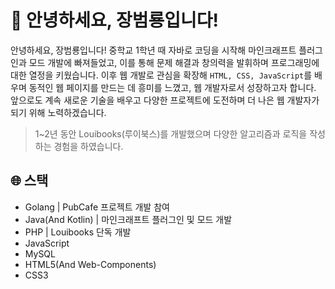 # 👋 안녕하세요, 장범룡입니다!
안녕하세요, 장범룡입니다! 중학교 1학년 때 자바로 코딩을 시작해 마인크래프트 플러그인과 모드 개발에 빠져들었고, 이를 통해 문제 해결과 창의력을 발휘하며 프로그래밍에 대한 열정을 키웠습니다. 이후 웹 개발로 관심을 확장해 `HTML, CSS, JavaScript`를 배우며 동적인 웹 페이지를 만드는 데 흥미를 느꼈고, 웹 개발자로서 성장하고자 합니다. 앞으로도 계속 새로운 기술을 배우고 다양한 프로젝트에 도전하며 더 나은 웹 개발자가 되기 위해 노력하겠습니다.

> 1~2년 동안 Louibooks(루이북스)를 개발했으며 다양한 알고리즘과 로직을 작성하는 경험을 하였습니다.

## 🌐 스택
- Golang                    | PubCafe 프로젝트 개발 참여
- Java(And Kotlin)          | 마인크래프트 플러그인 및 모드 개발
- PHP                       | Louibooks 단독 개발
- JavaScript
- MySQL
- HTML5(And Web-Components)
- CSS3
